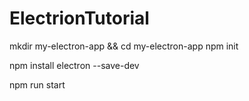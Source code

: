 # ElectrionTutorial

mkdir my-electron-app && cd my-electron-app
npm init

npm install electron --save-dev

npm run start